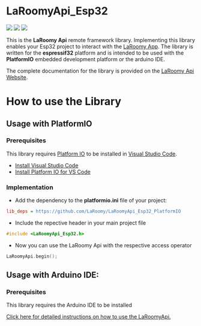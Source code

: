 # LaRoomyApi_Esp32
![](https://img.shields.io/badge/Platform-espressif32-green)
![](https://img.shields.io/badge/Environment-PlatformIO-9cf)
![](https://img.shields.io/github/last-commit/LaRoomy/LaRoomyApi_Esp32_PlatformIO)

This is the **LaRoomy Api** remote framework library. Implementing this library enables your Esp32 project to interact with the [LaRoomy App](https://www.laroomy.com). The library is written for the **espressif32** platform and is intended to be used with the **PlatformIO** embedded development platform or the arduino IDE.

The complete documentation for the library is provided on the [LaRoomy Api Website](https://api.laroomy.com/).
 
# How to use the Library

## Usage with PlatformIO

### Prerequisites

This library requires [Platform IO](https://platformio.org/platformio-ide) to be installed in [Visual Studio Code](https://code.visualstudio.com/).

- [Install Visual Studio Code](https://code.visualstudio.com/)
- [Install Platform IO for VS Code ](https://docs.platformio.org/en/latest/integration/ide/vscode.html#installation)


### Implementation

- Add the dependency to the **platformio.ini** file of your project:

```ini
lib_deps = https://github.com/LaRoomy/LaRoomyApi_Esp32_PlatformIO
```

- Include the repective header in your main project file

```c
#include <LaRoomyApi_Esp32.h>
```

- Now you can use the LaRoomy Api with the respective access operator

```cpp
LaRoomyApi.begin();
```

## Usage with Arduino IDE:

### Prerequisites

This library requires the Arduino IDE to be installed

[Click here for detailed instructions on how to use the LaRoomyApi.](https://api.laroomy.com/p/laroomy-api-class.html)

